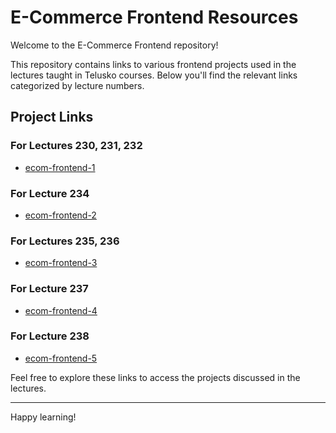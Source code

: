 # E-Commerce Frontend Resources

Welcome to the E-Commerce Frontend repository!

This repository contains links to various frontend projects used in the lectures taught in Telusko courses. Below you'll find the relevant links categorized by lecture numbers.

## Project Links

### For Lectures 230, 231, 232
-  [ecom-frontend-1](https://github.com/navinreddy20/ecom-frontend-1)

### For Lecture 234
-  [ecom-frontend-2](https://github.com/navinreddy20/ecom-frontend-2)

### For Lectures 235, 236
-  [ecom-frontend-3](https://github.com/navinreddy20/ecom-frontend-3)

### For Lecture 237
-  [ecom-frontend-4](https://github.com/navinreddy20/ecom-frontend-4)

### For Lecture 238
-  [ecom-frontend-5](https://github.com/navinreddy20/ecom-frontend-5)

Feel free to explore these links to access the projects discussed in the lectures.

---

Happy learning!
